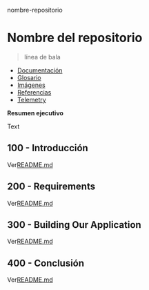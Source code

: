 nombre-repositorio

# Nombre del repositorio

> línea de bala

-   [Documentación](./DOCUMENTATION.md)
-   [Glosario](./GLOSSARY.md)
-   [Imágenes](./IMAGES.md)
-   [Referencias](./REFERENCES.md)
-   [Telemetry](./TELEMETRY.md)

**Resumen ejecutivo**

Text

## 100 - Introducción

Ver[README.md](./100/README.md)

## 200 - Requirements

Ver[README.md](./200/README.md)

## 300 - Building Our Application

Ver[README.md](./300/README.md)

## 400 - Conclusión

Ver[README.md](./400/README.md)
